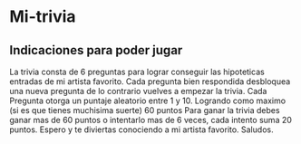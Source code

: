 # Mi-trivia
## Indicaciones para poder jugar
La trivia consta de 6 preguntas para lograr conseguir las hipoteticas entradas de mi artista favorito.
Cada pregunta bien respondida desbloquea una nueva pregunta de lo contrario vuelves a empezar la trivia.
Cada Pregunta otorga un puntaje aleatorio entre 1 y 10. Logrando como maximo (si es que tienes muchisima suerte) 60 puntos
 Para ganar la trivia debes ganar mas de 60 puntos o intentarlo mas de 6 veces, cada intento suma 20 puntos.
 Espero y te diviertas conociendo a mi artista favorito. Saludos.